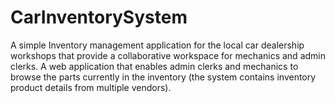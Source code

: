 # CarInventorySystem
A simple Inventory management application for the local car dealership workshops that provide a collaborative workspace for mechanics and admin clerks. A web application that enables admin clerks and mechanics to browse the parts currently in the inventory (the system contains inventory product details from multiple vendors).

